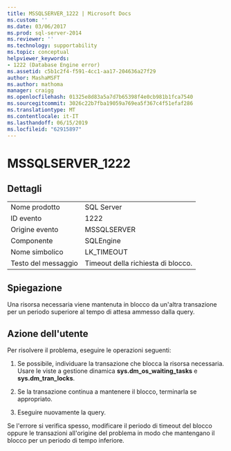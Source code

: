 ```yaml
---
title: MSSQLSERVER_1222 | Microsoft Docs
ms.custom: ''
ms.date: 03/06/2017
ms.prod: sql-server-2014
ms.reviewer: ''
ms.technology: supportability
ms.topic: conceptual
helpviewer_keywords:
- 1222 (Database Engine error)
ms.assetid: c5b1c2f4-f591-4cc1-aa17-204636a27f29
author: MashaMSFT
ms.author: mathoma
manager: craigg
ms.openlocfilehash: 01325e8d83a5a7d7b65398f4e0cb981b1fca7540
ms.sourcegitcommit: 3026c22b7fba19059a769ea5f367c4f51efaf286
ms.translationtype: MT
ms.contentlocale: it-IT
ms.lasthandoff: 06/15/2019
ms.locfileid: "62915897"
---
```

# <a name="mssqlserver1222"></a>MSSQLSERVER_1222
    
## <a name="details"></a>Dettagli  
  
|||  
|-|-|  
|Nome prodotto|SQL Server|  
|ID evento|1222|  
|Origine evento|MSSQLSERVER|  
|Componente|SQLEngine|  
|Nome simbolico|LK_TIMEOUT|  
|Testo del messaggio|Timeout della richiesta di blocco.|  
  
## <a name="explanation"></a>Spiegazione  
 Una risorsa necessaria viene mantenuta in blocco da un'altra transazione per un periodo superiore al tempo di attesa ammesso dalla query.  
  
## <a name="user-action"></a>Azione dell'utente  
 Per risolvere il problema, eseguire le operazioni seguenti:  
  
1.  Se possibile, individuare la transazione che blocca la risorsa necessaria. Usare le viste a gestione dinamica **sys.dm_os_waiting_tasks** e **sys.dm_tran_locks**.  
  
2.  Se la transazione continua a mantenere il blocco, terminarla se appropriato.  
  
3.  Eseguire nuovamente la query.  
  
 Se l'errore si verifica spesso, modificare il periodo di timeout del blocco oppure le transazioni all'origine del problema in modo che mantengano il blocco per un periodo di tempo inferiore.  
  
  

